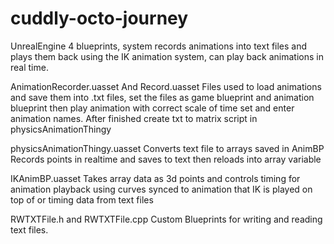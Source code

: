 # cuddly-octo-journey
UnrealEngine 4 blueprints, system records animations into text files and plays them back using the IK animation system, can play back animations in real time.  

AnimationRecorder.uasset And Record.uasset
Files used to load animations and save them into .txt files, set the files as game blueprint and animation blueprint then play animation with correct scale of time set and enter animation names. After finished create txt to matrix script in physicsAnimationThingy

physicsAnimationThingy.uasset
Converts text file to arrays saved in AnimBP
Records points in realtime and saves to text then reloads into array variable


IKAnimBP.uasset
Takes array data as 3d points and controls timing for animation playback using curves synced to animation that IK is played on top of or timing data from text files 

RWTXTFile.h and RWTXTFile.cpp
Custom Blueprints for writing and reading text files. 
